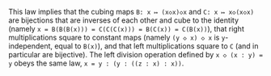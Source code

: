 This law implies that the cubing maps `B: x ↦ (x◇x)◇x` and `C: x ↦ x◇(x◇x)` are bijections that are inverses of each other and cube to the identity (namely `x = B(B(B(x))) = C(C(C(x))) = B(C(x)) = C(B(x))`), that right multiplications square to constant maps (namely `(y ◇ x) ◇ x` is `y`-independent, equal to `B(x)`), and that left multiplications square to `C` (and in particular are bijective).  The left division operation defined by `x ◇ (x : y) = y` obeys the same law, `x = y : (y : ((z : x) : x))`.
